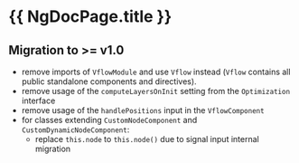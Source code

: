 # {{ NgDocPage.title }}

## Migration to >= v1.0

- remove imports of `VflowModule` and use `Vflow` instead (`Vflow` contains all public standalone components and directives).
- remove usage of the `computeLayersOnInit` setting from the `Optimization` interface
- remove usage of the `handlePositions` input in the `VflowComponent`
- for classes extending `CustomNodeComponent` and `CustomDynamicNodeComponent`:
  - replace `this.node` to `this.node()` due to signal input internal migration
